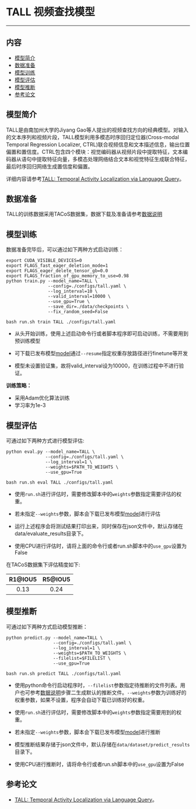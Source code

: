 # TALL 视频查找模型

---
## 内容

- [模型简介](#模型简介)
- [数据准备](#数据准备)
- [模型训练](#模型训练)
- [模型评估](#模型评估)
- [模型推断](#模型推断)
- [参考论文](#参考论文)


## 模型简介

TALL是由南加州大学的Jiyang Gao等人提出的视频查找方向的经典模型。对输入的文本序列和视频片段，TALL模型利用多模态时序回归定位器(Cross-modal Temporal Regression Localizer, CTRL)联合视频信息和文本描述信息，输出位置偏置和置信度。CTRL包含四个模块：视觉编码器从视频片段中提取特征，文本编码器从语句中提取特征向量，多模态处理网络结合文本和视觉特征生成联合特征，最后时序回归网络生成置信度和偏置。

详细内容请参考[TALL: Temporal Activity Localization via Language Query](https://arxiv.org/abs/1705.02101)。


## 数据准备

TALL的训练数据采用TACoS数据集，数据下载及准备请参考[数据说明](../../data/dataset/tall/README.md)

## 模型训练

数据准备完毕后，可以通过如下两种方式启动训练：

    export CUDA_VISIBLE_DEVICES=0
    export FLAGS_fast_eager_deletion_mode=1
    export FLAGS_eager_delete_tensor_gb=0.0
    export FLAGS_fraction_of_gpu_memory_to_use=0.98
    python train.py --model_name=TALL \
                    --config=./configs/tall.yaml \
                    --log_interval=10 \
                    --valid_interval=10000 \
                    --use_gpu=True \
                    --save_dir=./data/checkpoints \
                    --fix_random_seed=False

    bash run.sh train TALL ./configs/tall.yaml

- 从头开始训练，使用上述启动命令行或者脚本程序即可启动训练，不需要用到预训练模型

- 可下载已发布模型[model](https://paddlemodels.bj.bcebos.com/video_detection/TALL_final.pdparams)通过`--resume`指定权重存放路径进行finetune等开发

- 模型未设置验证集，故将valid\_interval设为10000，在训练过程中不进行验证。


**训练策略：**

*  采用Adam优化算法训练
*  学习率为1e-3

## 模型评估

可通过如下两种方式进行模型评估:

    python eval.py --model_name=TALL \
                   --config=./configs/tall.yaml \
                   --log_interval=1 \
                   --weights=$PATH_TO_WEIGHTS \
                   --use_gpu=True

    bash run.sh eval TALL ./configs/tall.yaml

- 使用`run.sh`进行评估时，需要修改脚本中的`weights`参数指定需要评估的权重。

- 若未指定`--weights`参数，脚本会下载已发布模型[model](https://paddlemodels.bj.bcebos.com/video_detection/TALL_final.pdparams)进行评估

- 运行上述程序会将测试结果打印出来，同时保存在json文件中，默认存储在data/evaluate\_results目录下。

- 使用CPU进行评估时，请将上面的命令行或者run.sh脚本中的`use_gpu`设置为False


在TACoS数据集下评估精度如下:

| R1@IOU5 | R5@IOU5 |
| :----: | :----: |
|  0.13  |  0.24  |


## 模型推断

可通过如下两种方式启动模型推断：

    python predict.py --model_name=TALL \
                      --config=./configs/tall.yaml \
                      --log_interval=1 \
                      --weights=$PATH_TO_WEIGHTS \
                      --filelist=$FILELIST \
                      --use_gpu=True

    bash run.sh predict TALL ./configs/tall.yaml

- 使用python命令行启动程序时，`--filelist`参数指定待推断的文件列表。用户也可参考[数据说明](../../data/dataset/tall/README.md)步骤二生成默认的推断文件。`--weights`参数为训练好的权重参数，如果不设置，程序会自动下载已训练好的权重。

- 使用`run.sh`进行评估时，需要修改脚本中的`weights`参数指定需要用到的权重。

- 若未指定`--weights`参数，脚本会下载已发布模型[model](https://paddlemodels.bj.bcebos.com/video_detection/TALL_final.pdparams)进行推断

- 模型推断结果存储于json文件中，默认存储在`data/dataset/predict_results`目录下。

- 使用CPU进行推断时，请将命令行或者run.sh脚本中的`use_gpu`设置为False

## 参考论文

- [TALL: Temporal Activity Localization via Language Query](https://arxiv.org/abs/1705.02101)。
